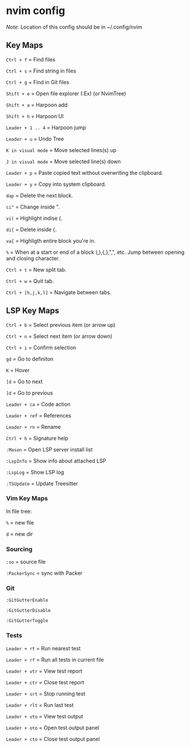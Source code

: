 # nvim config

*Note*: Location of this config should be in ~/.config/nvim

## Key Maps
```Ctrl + f``` = Find files

```Ctrl + s``` = Find string in files

```Ctrl + g``` = Find in Git files

```Shift + e``` = Open file explorer (:Ex) (or NvimTree)

```Shift + a``` = Harpoon add

```Shift + h``` = Harpoon UI

```Leader + 1 .. 4``` = Harpoon jump

```Leader + u``` = Undo Tree

```K in visual mode``` = Move selected lines(s) up

```J in visual mode``` = Move selected line(s) down

```Leader + p``` = Paste copied text without overwriting the clipboard.

```Leader + y``` = Copy into system clipboard.

```dap``` = Delete the next block.

```ci"``` = Change inside ".

```vi(``` = Highlight indise (.

```di{``` = Delete inside {.

```va{``` = Highligth entire block you're in.

```%``` = When at a start or end of a block (,),{,},",", etc. Jump between opening and closing character.

```Ctrl + t``` = New split tab.

```Ctrl + w``` = Quit tab.

```Ctrl + [h,j,k,l]``` = Navigate between tabs.

## LSP Key Maps
```Ctrl + b``` = Select previous item (or arrow up)

```Ctrl + n``` = Select next item (or arrow down)

```Ctrl + i``` = Confirm selection

```gd``` = Go to definiton

```K``` = Hover

```[d``` = Go to next

```]d``` = Go to previous

```Leader + ca``` = Code action

```Leader + ref``` = References

```Leader + rn``` = Rename

```Ctrl + h``` = Signature help

```:Mason``` = Open LSP server install list

```:LspInfo``` = Show info about attached LSP

```:LspLog``` = Show LSP log

```:TSUpdate``` = Update Treesitter

### Vim Key Maps
In file tree:

```%``` = new file

```d``` = new dir

### Sourcing
```:so``` = source file

```:PackerSync``` = sync with Packer

### Git
```:GitGutterEnable```

```:GitGutterDisable```

```:GitGutterToggle```

### Tests
```Leader + rt``` = Run nearest test

```Leader + rf``` = Run all tests in current file

```Leader + vtr``` = View test report

```Leader + ctr``` = Close test report

```Leader + srt``` = Stop running test

```Leader + rlt``` = Run last test

```Leader + vto``` = View test output

```Leader + oto``` = Open test output panel

```Leader + cto``` = Close test output panel
